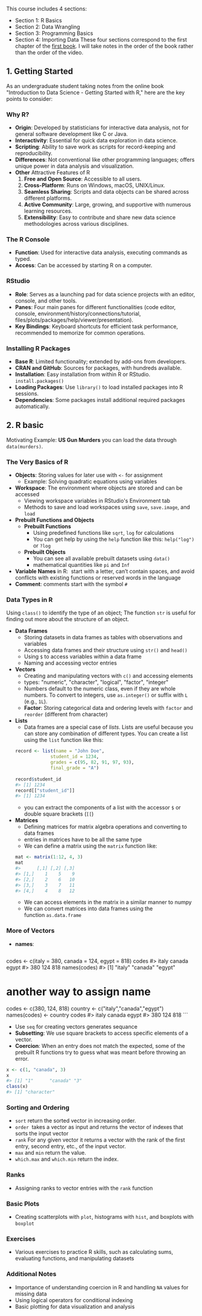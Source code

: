 This course includes 4 sections: 
- Section 1: R Basics
- Section 2: Data Wrangling
- Section 3: Programming Basics
- Section 4: Importing Data
These four sections correspond to the first chapter of the [first book](https://rafalab.dfci.harvard.edu/dsbook-part-1/).
I will take notes in the order of the book rather than the order of the video.

## 1. Getting Started
As an undergraduate student taking notes from the online book "Introduction to Data Science - Getting Started with R," here are the key points to consider:
### Why R?
- **Origin**: Developed by statisticians for interactive data analysis, not for general software development like C or Java.
- **Interactivity**: Essential for quick data exploration in data science.
- **Scripting**: Ability to save work as scripts for record-keeping and reproducibility.
- **Differences**: Not conventional like other programming languages; offers unique power in data analysis and visualization.
 - **Other** Attractive Features of R
	1. **Free and Open Source**: Accessible to all users.
	2. **Cross-Platform**: Runs on Windows, macOS, UNIX/Linux.
	3. **Seamless Sharing**: Scripts and data objects can be shared across different platforms.
	4. **Active Community**: Large, growing, and supportive with numerous learning resources.
	5. **Extensibility**: Easy to contribute and share new data science methodologies across various disciplines.
### The R Console
- **Function**: Used for interactive data analysis, executing commands as typed.
- **Access**: Can be accessed by starting R on a computer.
### RStudio
- **Role**: Serves as a launching pad for data science projects with an editor, console, and other tools.
- **Panes**: Four main panes for different functionalities (code editor, console, environment/history/connections/tutorial, files/plots/packages/help/viewer/presentation).
- **Key Bindings**: Keyboard shortcuts for efficient task performance, recommended to memorize for common operations.
### Installing R Packages
- **Base R**: Limited functionality; extended by add-ons from developers.
- **CRAN and GitHub**: Sources for packages, with hundreds available.
- **Installation**: Easy installation from within R or RStudio. `install.packages()`
- **Loading Packages**: Use `library()` to load installed packages into R sessions.
- **Dependencies**: Some packages install additional required packages automatically.

## 2. R basic
Motivating Example: **US Gun Murders**
you can load the data through `data(murders)`.
### The Very Basics of R
- **Objects**: Storing values for later use with `<-` for assignment
	- Example: Solving quadratic equations using variables
- **Workspace**: The environment where objects are stored and can be accessed
	- Viewing workspace variables in RStudio's Environment tab
	- Methods to save and load workspaces using `save`, `save.image`, and `load`
- **Prebuilt Functions and Objects**
	- **Prebuilt Functions**
		- Using predefined functions like `sqrt`, `log` for calculations
		- You can get help by using the `help` function like this: `help("log")` or `?log`
	- **Prebuilt Objects**
		- You can see all available prebuilt datasets using `data()` 
		- mathematical quantities like `pi` and `Inf`
- **Variable Names** in R:  start with a letter, can’t contain spaces, and avoid conflicts with existing functions or reserved words in the language
- **Comment**: comments start with the symbol `#` 
### Data Types in R
Using `class()` to identify the type of an object; The function `str` is useful for finding out more about the structure of an object.
- **Data Frames**
	- Storing datasets in data frames as tables with observations and variables
	- Accessing data frames and their structure using `str()` and `head()`
	- Using `$` to access variables within a data frame
	- Naming and accessing vector entries
- **Vectors**
	- Creating and manipulating vectors with `c()` and accessing elements
	- types: "numeric", "character", "logical", "factor", "integer"
	- Numbers default to the numeric class, even if they are whole numbers. To convert to integers, use `as.integer()` or suffix with `L` (e.g., `1L`).
	- **Factor**: Storing categorical data and ordering levels with `factor` and `reorder` (different from character)
- **Lists**
	- Data frames are a special case of _lists_. Lists are useful because you can store any combination of different types. You can create a list using the `list` function like this:
	```R
	record <- list(name = "John Doe",
	             student_id = 1234,
	             grades = c(95, 82, 91, 97, 93),
	             final_grade = "A")
	             
	record$student_id
	#> [1] 1234
	record[["student_id"]]
	#> [1] 1234
	```
	- you can extract the components of a list with the accessor `$` or double square brackets (`[[`)
- **Matrices**
	- Defining matrices for matrix algebra operations and converting to data frames
	- entries in matrices have to be all the same type
	- We can define a matrix using the `matrix` function like:
	```R
	mat <- matrix(1:12, 4, 3)
	mat
	#>      [,1] [,2] [,3]
	#> [1,]    1    5    9
	#> [2,]    2    6   10
	#> [3,]    3    7   11
	#> [4,]    4    8   12
	```
	- We can access elements in the matrix in a similar manner to numpy
	- We can convert matrices into data frames using the function `as.data.frame`
### More of Vectors
- **names**: 
	```R
codes <- c(italy = 380, canada = 124, egypt = 818)
codes 
#> italy canada egypt 
#> 380 124 818
names(codes)
#> [1] "italy"  "canada" "egypt"
# another way to assign name
codes <- c(380, 124, 818)
country <- c("italy","canada","egypt")
names(codes) <- country
codes
#>  italy canada  egypt 
#>    380    124    818
	```
- Use `seq` for creating vectors generates sequance
- **Subsetting**: We use square brackets to access specific elements of a vector.
- **Coercion**: When an entry does not match the expected, some of the prebuilt R functions try to guess what was meant before throwing an error.
```R
x <- c(1, "canada", 3)
x
#> [1] "1"      "canada" "3"
class(x)
#> [1] "character"
```
### Sorting and Ordering
- `sort` return the sorted vector in increasing order.
- `order`  takes a vector as input and returns the vector of indexes that sorts the input vector
- `rank` For any given vector it returns a vector with the rank of the first entry, second entry, etc., of the input vector.
- `max` and `min` return the value.
- `which.max` and `which.min` return the index.

### Ranks
- Assigning ranks to vector entries with the `rank` function

### Basic Plots
- Creating scatterplots with `plot`, histograms with `hist`, and boxplots with `boxplot`

### Exercises
- Various exercises to practice R skills, such as calculating sums, evaluating functions, and manipulating datasets

### Additional Notes
- Importance of understanding coercion in R and handling `NA` values for missing data
- Using logical operators for conditional indexing
- Basic plotting for data visualization and analysis

